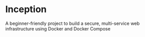 # Inception
A beginner-friendly project to build a secure, multi-service web infrastructure using Docker and Docker Compose
